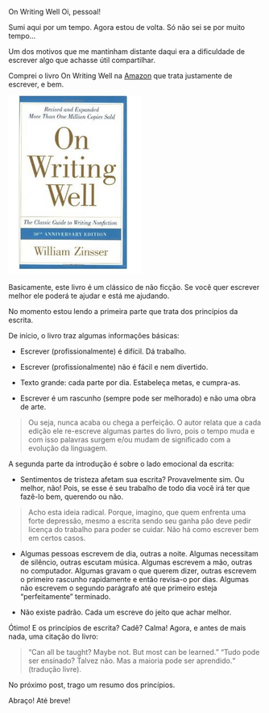 On Writing Well
Oi, pessoal!

Sumi aqui por um tempo. Agora estou de volta. Só não sei se por muito tempo…

Um dos motivos que me mantinham distante daqui era a dificuldade de escrever algo que achasse útil compartilhar.

Comprei o livro On Writing Well na [Amazon](http://www.amazon.com/Writing-Well-30th-Anniversary-Edition/dp/0060891548) que trata justamente de escrever, e bem.

![On Writing Well](/assets/images/book-on-writing-well.png)

Basicamente, este livro é um clássico de não ficção. Se você quer escrever melhor ele poderá te ajudar e está me ajudando.

No momento estou lendo a primeira parte que trata dos princípios da escrita.

De início, o livro traz algumas informações básicas:

* Escrever (profissionalmente) é difícil. Dá trabalho.

* Escrever (profissionalmente) não é fácil e nem divertido.

* Texto grande: cada parte por dia. Estabeleça metas, e cumpra-as.

* Escrever é um rascunho (sempre pode ser melhorado) e não uma obra de arte.

> Ou seja, nunca acaba ou chega a perfeição. O autor relata que a cada edição ele re-escreve algumas partes do livro, pois o tempo muda e com isso palavras surgem e/ou mudam de significado com a evolução da linguagem.

A segunda parte da introdução é sobre o lado emocional da escrita:

* Sentimentos de tristeza afetam sua escrita? Provavelmente sim. Ou melhor, não! Pois, se esse é seu trabalho de todo dia você irá ter que fazê-lo bem, querendo ou não.

> Acho esta ideia radical. Porque, imagino, que quem enfrenta uma forte depressão, mesmo a escrita sendo seu ganha pão deve pedir licença do trabalho para poder se cuidar. Não há como escrever bem em certos casos.

* Algumas pessoas escrevem de dia, outras a noite. Algumas necessitam de silêncio, outras escutam música. Algumas escrevem a mão, outras no computador. Algumas gravam o que querem dizer, outras escrevem o primeiro rascunho rapidamente e então revisa-o por dias. Algumas não escrevem o segundo parágrafo até que primeiro esteja “perfeitamente” terminado.

* Não existe padrão. Cada um escreve do jeito que achar melhor.

Ótimo! E os princípios de escrita? Cadê? Calma! Agora, e antes de mais nada, uma citação do livro: 

> “Can all be taught? Maybe not. But most can be learned.”
> “Tudo pode ser ensinado? Talvez não. Mas a maioria pode ser aprendido.“ (tradução livre).

No próximo post, trago um resumo dos princípios.

Abraço! Até breve!